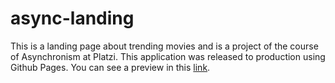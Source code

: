 # async-landing

This is a landing page about trending movies and is a project of the course of Asynchronism at Platzi. This application was released to production using Github Pages. You can see a preview in this [link](https://lauraatenciob.github.io/async-landing/src/).